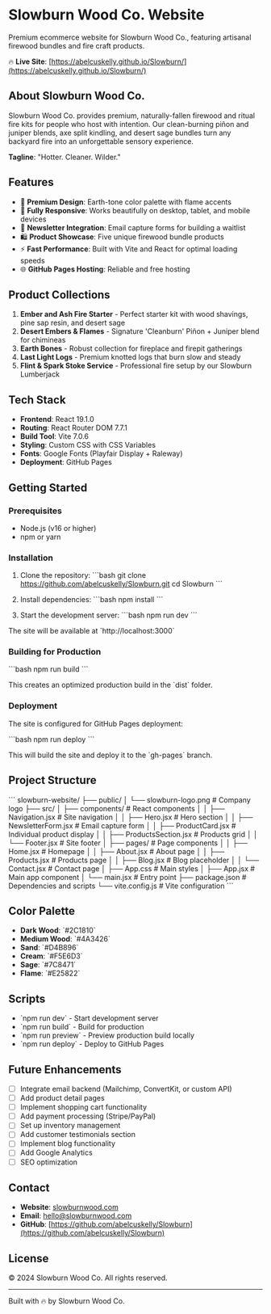 # Slowburn Wood Co. Website

Premium ecommerce website for Slowburn Wood Co., featuring artisanal firewood bundles and fire craft products.

🔥 **Live Site**: [https://abelcuskelly.github.io/Slowburn/](https://abelcuskelly.github.io/Slowburn/)

## About Slowburn Wood Co.

Slowburn Wood Co. provides premium, naturally-fallen firewood and ritual fire kits for people who host with intention. Our clean-burning piñon and juniper blends, axe split kindling, and desert sage bundles turn any backyard fire into an unforgettable sensory experience.

**Tagline**: "Hotter. Cleaner. Wilder."

## Features

- 🎨 **Premium Design**: Earth-tone color palette with flame accents
- 📱 **Fully Responsive**: Works beautifully on desktop, tablet, and mobile devices
- 📧 **Newsletter Integration**: Email capture forms for building a waitlist
- 🛍️ **Product Showcase**: Five unique firewood bundle products
- ⚡ **Fast Performance**: Built with Vite and React for optimal loading speeds
- 🌐 **GitHub Pages Hosting**: Reliable and free hosting

## Product Collections

1. **Ember and Ash Fire Starter** - Perfect starter kit with wood shavings, pine sap resin, and desert sage
2. **Desert Embers & Flames** - Signature 'Cleanburn' Piñon + Juniper blend for chimineas
3. **Earth Bones** - Robust collection for fireplace and firepit gatherings
4. **Last Light Logs** - Premium knotted logs that burn slow and steady
5. **Flint & Spark Stoke Service** - Professional fire setup by our Slowburn Lumberjack

## Tech Stack

- **Frontend**: React 19.1.0
- **Routing**: React Router DOM 7.7.1
- **Build Tool**: Vite 7.0.6
- **Styling**: Custom CSS with CSS Variables
- **Fonts**: Google Fonts (Playfair Display + Raleway)
- **Deployment**: GitHub Pages

## Getting Started

### Prerequisites

- Node.js (v16 or higher)
- npm or yarn

### Installation

1. Clone the repository:
\`\`\`bash
git clone https://github.com/abelcuskelly/Slowburn.git
cd Slowburn
\`\`\`

2. Install dependencies:
\`\`\`bash
npm install
\`\`\`

3. Start the development server:
\`\`\`bash
npm run dev
\`\`\`

The site will be available at \`http://localhost:3000\`

### Building for Production

\`\`\`bash
npm run build
\`\`\`

This creates an optimized production build in the \`dist\` folder.

### Deployment

The site is configured for GitHub Pages deployment:

\`\`\`bash
npm run deploy
\`\`\`

This will build the site and deploy it to the \`gh-pages\` branch.

## Project Structure

\`\`\`
slowburn-website/
├── public/
│   └── slowburn-logo.png    # Company logo
├── src/
│   ├── components/          # React components
│   │   ├── Navigation.jsx   # Site navigation
│   │   ├── Hero.jsx        # Hero section
│   │   ├── NewsletterForm.jsx # Email capture form
│   │   ├── ProductCard.jsx  # Individual product display
│   │   ├── ProductsSection.jsx # Products grid
│   │   └── Footer.jsx      # Site footer
│   ├── pages/              # Page components
│   │   ├── Home.jsx        # Homepage
│   │   ├── About.jsx       # About page
│   │   ├── Products.jsx    # Products page
│   │   ├── Blog.jsx        # Blog placeholder
│   │   └── Contact.jsx     # Contact page
│   ├── App.css             # Main styles
│   ├── App.jsx             # Main app component
│   └── main.jsx            # Entry point
├── package.json            # Dependencies and scripts
└── vite.config.js          # Vite configuration
\`\`\`

## Color Palette

- **Dark Wood**: \`#2C1810\`
- **Medium Wood**: \`#4A3426\`
- **Sand**: \`#D4B896\`
- **Cream**: \`#F5E6D3\`
- **Sage**: \`#7C8471\`
- **Flame**: \`#E25822\`

## Scripts

- \`npm run dev\` - Start development server
- \`npm run build\` - Build for production
- \`npm run preview\` - Preview production build locally
- \`npm run deploy\` - Deploy to GitHub Pages

## Future Enhancements

- [ ] Integrate email backend (Mailchimp, ConvertKit, or custom API)
- [ ] Add product detail pages
- [ ] Implement shopping cart functionality
- [ ] Add payment processing (Stripe/PayPal)
- [ ] Set up inventory management
- [ ] Add customer testimonials section
- [ ] Implement blog functionality
- [ ] Add Google Analytics
- [ ] SEO optimization

## Contact

- **Website**: [slowburnwood.com](https://slowburnwood.com)
- **Email**: hello@slowburnwood.com
- **GitHub**: [https://github.com/abelcuskelly/Slowburn](https://github.com/abelcuskelly/Slowburn)

## License

© 2024 Slowburn Wood Co. All rights reserved.

---

Built with 🔥 by Slowburn Wood Co.
